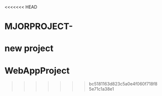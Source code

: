 <<<<<<< HEAD
# MJORPROJECT-
new project
=======
# WebAppProject
>>>>>>> bc5181163d823c5a0e4f060f718f85e71c1a38e1
